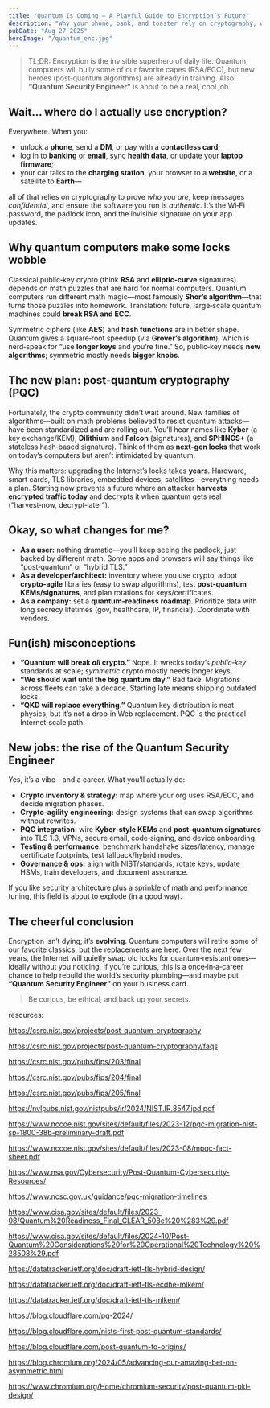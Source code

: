 ```yaml
---
title: "Quantum Is Coming — A Playful Guide to Encryption’s Future"
description: "Why your phone, bank, and toaster rely on cryptography; what quantum computers threaten; and how post‑quantum crypto (and new careers) keep us safe."
pubDate: "Aug 27 2025"
heroImage: "/quantum_enc.jpg"
---
```


> TL;DR: Encryption is the invisible superhero of daily life. Quantum computers will bully some of our favorite capes (RSA/ECC), but new heroes (post‑quantum algorithms) are already in training. Also: **“Quantum Security Engineer”** is about to be a real, cool job.


## Wait… where do I actually use encryption?
Everywhere. When you:
- unlock a **phone**, send a **DM**, or pay with a **contactless card**;
- log in to **banking** or **email**, sync **health data**, or update your **laptop firmware**;
- your car talks to the **charging station**, your browser to a **website**, or a satellite to **Earth**—


all of that relies on cryptography to prove *who you are*, keep messages *confidential*, and ensure the software you run is *authentic*. It’s the Wi‑Fi password, the padlock icon, and the invisible signature on your app updates.


## Why quantum computers make some locks wobble
Classical public‑key crypto (think **RSA** and **elliptic‑curve** signatures) depends on math puzzles that are hard for normal computers. Quantum computers run different math magic—most famously **Shor’s algorithm**—that turns those puzzles into homework. Translation: future, large‑scale quantum machines could **break RSA and ECC**.


Symmetric ciphers (like **AES**) and **hash functions** are in better shape. Quantum gives a square‑root speedup (via **Grover’s algorithm**), which is nerd‑speak for “use **longer keys** and you’re fine.” So, public‑key needs **new algorithms**; symmetric mostly needs **bigger knobs**.


## The new plan: post‑quantum cryptography (PQC)
Fortunately, the crypto community didn’t wait around. New families of algorithms—built on math problems believed to resist quantum attacks—have been standardized and are rolling out. You’ll hear names like **Kyber** (a key exchange/KEM), **Dilithium** and **Falcon** (signatures), and **SPHINCS+** (a stateless hash‑based signature). Think of them as **next‑gen locks** that work on today’s computers but aren’t intimidated by quantum.


Why this matters: upgrading the Internet’s locks takes **years**. Hardware, smart cards, TLS libraries, embedded devices, satellites—everything needs a plan. Starting now prevents a future where an attacker **harvests encrypted traffic today** and decrypts it when quantum gets real (“harvest‑now, decrypt‑later”).


## Okay, so what changes for me?
- **As a user:** nothing dramatic—you’ll keep seeing the padlock, just backed by different math. Some apps and browsers will say things like “post‑quantum” or “hybrid TLS.”
- **As a developer/architect:** inventory where you use crypto, adopt **crypto‑agile** libraries (easy to swap algorithms), test **post‑quantum KEMs/signatures**, and plan rotations for keys/certificates.
- **As a company:** set a **quantum‑readiness roadmap**. Prioritize data with long secrecy lifetimes (gov, healthcare, IP, financial). Coordinate with vendors.


## Fun(ish) misconceptions
- **“Quantum will break *all* crypto.”** Nope. It wrecks today’s *public‑key* standards at scale; *symmetric* crypto mostly needs longer keys.
- **“We should wait until the big quantum day.”** Bad take. Migrations across fleets can take a decade. Starting late means shipping outdated locks.
- **“QKD will replace everything.”** Quantum key distribution is neat physics, but it’s not a drop‑in Web replacement. PQC is the practical Internet‑scale path.


## New jobs: the rise of the Quantum Security Engineer
Yes, it’s a vibe—and a career. What you’ll actually do:
- **Crypto inventory & strategy:** map where your org uses RSA/ECC, and decide migration phases.
- **Crypto‑agility engineering:** design systems that can swap algorithms without rewrites.
- **PQC integration:** wire **Kyber‑style KEMs** and **post‑quantum signatures** into TLS 1.3, VPNs, secure email, code‑signing, and device onboarding.
- **Testing & performance:** benchmark handshake sizes/latency, manage certificate footprints, test fallback/hybrid modes.
- **Governance & ops:** align with NIST/standards, rotate keys, update HSMs, train developers, and document assurance.


If you like security architecture plus a sprinkle of math and performance tuning, this field is about to explode (in a good way).


## The cheerful conclusion
Encryption isn’t dying; it’s **evolving**. Quantum computers will retire some of our favorite classics, but the replacements are here. Over the next few years, the Internet will quietly swap old locks for quantum‑resistant ones—ideally without you noticing. If you’re curious, this is a once‑in‑a‑career chance to help rebuild the world’s security plumbing—and maybe put **“Quantum Security Engineer”** on your business card.


> Be curious, be ethical, and back up your secrets.


resources:

https://csrc.nist.gov/projects/post-quantum-cryptography

https://csrc.nist.gov/projects/post-quantum-cryptography/faqs

https://csrc.nist.gov/pubs/fips/203/final

https://csrc.nist.gov/pubs/fips/204/final

https://csrc.nist.gov/pubs/fips/205/final

https://nvlpubs.nist.gov/nistpubs/ir/2024/NIST.IR.8547.ipd.pdf

https://www.nccoe.nist.gov/sites/default/files/2023-12/pqc-migration-nist-sp-1800-38b-preliminary-draft.pdf

https://www.nccoe.nist.gov/sites/default/files/2023-08/mpqc-fact-sheet.pdf

https://www.nsa.gov/Cybersecurity/Post-Quantum-Cybersecurity-Resources/

https://www.ncsc.gov.uk/guidance/pqc-migration-timelines

https://www.cisa.gov/sites/default/files/2023-08/Quantum%20Readiness_Final_CLEAR_508c%20%283%29.pdf

https://www.cisa.gov/sites/default/files/2024-10/Post-Quantum%20Considerations%20for%20Operational%20Technology%20%28508%29.pdf

https://datatracker.ietf.org/doc/draft-ietf-tls-hybrid-design/

https://datatracker.ietf.org/doc/draft-ietf-tls-ecdhe-mlkem/

https://datatracker.ietf.org/doc/draft-ietf-tls-mlkem/

https://blog.cloudflare.com/pq-2024/

https://blog.cloudflare.com/nists-first-post-quantum-standards/

https://blog.cloudflare.com/post-quantum-to-origins/

https://blog.chromium.org/2024/05/advancing-our-amazing-bet-on-asymmetric.html

https://www.chromium.org/Home/chromium-security/post-quantum-pki-design/
